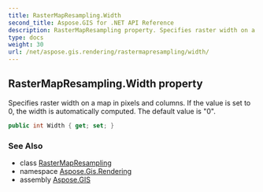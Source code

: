 ```yaml
---
title: RasterMapResampling.Width
second_title: Aspose.GIS for .NET API Reference
description: RasterMapResampling property. Specifies raster width on a map in pixels and columns. If the value is set to 0 the width is automatically computed. The default value is 0
type: docs
weight: 30
url: /net/aspose.gis.rendering/rastermapresampling/width/
---
```

## RasterMapResampling.Width property

Specifies raster width on a map in pixels and columns. If the value is set to 0, the width is automatically computed. The default value is "0".

```csharp
public int Width { get; set; }
```

### See Also

* class [RasterMapResampling](../)
* namespace [Aspose.Gis.Rendering](../../rastermapresampling/)
* assembly [Aspose.GIS](../../../)


